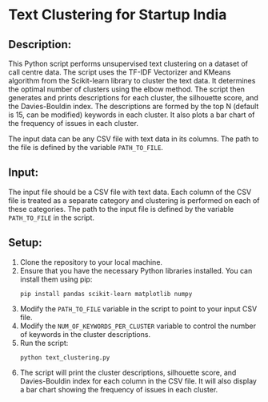 # Text Clustering for Startup India

## Description:

This Python script performs unsupervised text clustering on a dataset of call centre data. The script uses the TF-IDF Vectorizer and KMeans algorithm from the Scikit-learn library to cluster the text data. It determines the optimal number of clusters using the elbow method. The script then generates and prints descriptions for each cluster, the silhouette score, and the Davies-Bouldin index. The descriptions are formed by the top N (default is 15, can be modified) keywords in each cluster. It also plots a bar chart of the frequency of issues in each cluster.

The input data can be any CSV file with text data in its columns. The path to the file is defined by the variable `PATH_TO_FILE`.

## Input:

The input file should be a CSV file with text data. Each column of the CSV file is treated as a separate category and clustering is performed on each of these categories. The path to the input file is defined by the variable `PATH_TO_FILE` in the script.

## Setup:

1. Clone the repository to your local machine.
2. Ensure that you have the necessary Python libraries installed. You can install them using pip:
   ```
   pip install pandas scikit-learn matplotlib numpy
   ```
3. Modify the `PATH_TO_FILE` variable in the script to point to your input CSV file.
4. Modify the `NUM_OF_KEYWORDS_PER_CLUSTER` variable to control the number of keywords in the cluster descriptions.
5. Run the script:
   ```
   python text_clustering.py
   ```
6. The script will print the cluster descriptions, silhouette score, and Davies-Bouldin index for each column in the CSV file. It will also display a bar chart showing the frequency of issues in each cluster.
